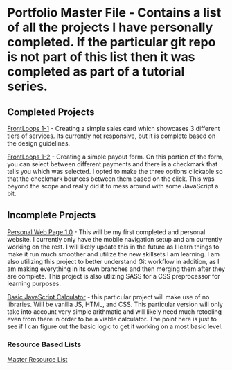# Portfolio Master File - Contains a list of all the projects I have personally completed. If the particular git repo is not part of this list then it was completed as part of a tutorial series. 


## Completed Projects
[FrontLoops 1-1](https://tsukiyonocm.github.io/FrontLoops-1-1/) - Creating a simple sales card which showcases 3 different tiers of services. Its currently not responsive, but it is complete based on the design guidelines. 

[FrontLoops 1-2](https://tsukiyonocm.github.io/FrontLoops-1-2/) - Creating a simple payout form. On this portion of the form, you can select between different payments and there is a checkmark that tells you which was selected. I opted to make the three options clickable so that the checkmark bounces between them based on the click. This was beyond the scope and really did it to mess around with some JavaScript a bit.



## Incomplete Projects
[Personal Web Page 1.0](https://tsukiyonocm.github.io/Personal/) - This will be my first completed and personal website. I currently only have the mobile navigation setup and am currently working on the rest. I will likely update this in the future as I learn things to make it run much smoother and utilize the new skillsets I am learning. I am also utilizing this project to better understand Git workflow in addition, as I am making everything in its own branches and then merging them after they are complete. This project is also utlizing SASS for a CSS preprocessor for learning purposes.

[Basic JavaScript Calculator](https://github.com/Tsukiyonocm/Calculator) - this particular project will make use of no libraries. Will be vanilla JS, HTML, and CSS. This particular version will only take into account very simple arithmatic and will likely need much retooling even from there in order to be a viable calculator. The point here is just to see if I can figure out the basic logic to get it working on a most basic level.


### Resource Based Lists
[Master Resource List](https://github.com/Tsukiyonocm/Programming-Resources-List)
